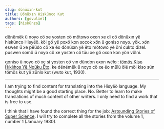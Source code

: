 ```yaml
---
slug: dönüxın-kut
title: Dönüxın Hiskünco Kut
authors: [govuliel]
tags: [hiskünzo]
---
```


dënëmëk ü noyo cö xe yosten cö mötowo oxon xe di cö dönüxın yë hiskünco Hisyëö.
köi gö yë poxö kon socok xön ü goniso noyo. yök. xön eswen ü xe pëüdo cö xe ëo
dönüxın yë ëto mötowo yë öni cukto dizel. puswen somö ü noyo cö xe yosten cö tüu
xe gö oxon kon yön völni.

goniso ü noyo cö xe si yosten cö vın dündon oxon wëloı: [tömös Kiso Hıklıhos Yë
Noüku Ëto](https://www.gutenberg.org/cache/epub/41481/pg41481-images.html). ke
dënëmëk ü noyo cö xe ëo mülü ölë möi kiso sün tömös kut yë zünlo kut (wuto kut,
1930).

---

I am trying to find content for translating into the Hisyëö language. My thoughts
might be a good starting place. No. Better to learn to make translations of much
content of other writers. I only need to find a work that is free to use.

I think that I have found the correct thing for the job: [Astounding Stories of
Super Science](https://www.gutenberg.org/cache/epub/41481/pg41481-images.html).
I will try to complete all the stories from the volume 1, number 1 (January
1930).